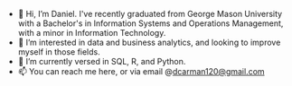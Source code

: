 - 👋 Hi, I’m Daniel. I've recently graduated from George Mason University with a Bachelor's in Information Systems and Operations Management, with a minor in Information Technology. 
- 👀 I’m interested in data and business analytics, and looking to improve myself in those fields.
- 🌱 I’m currently versed in SQL, R, and Python.
- 📫 You can reach me here, or via email @dcarman120@gmail.com

<!---
dcarman120/dcarman120 is a ✨ special ✨ repository because its `README.md` (this file) appears on your GitHub profile.
You can click the Preview link to take a look at your changes.
--->
